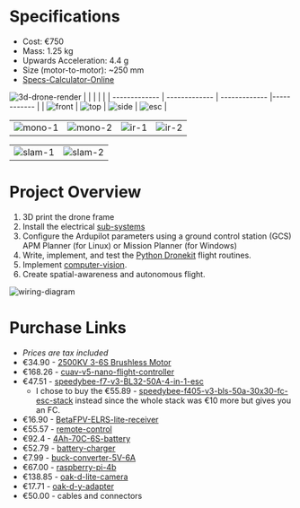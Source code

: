 # Specifications
* Cost: €750
* Mass: 1.25 kg
* Upwards Acceleration: 4.4 g
* Size (motor-to-motor): ~250 mm
* [Specs-Calculator-Online](https://ecalc.ch/xcoptercalc.php)

![3d-drone-render](https://github.com/MichaelThamm/autonomous-drone/blob/main/mechanical-design/3d-render.png)
|  |  |  |  |
| ------------- | ------------- | ------------- |------------ | 
| ![front](https://github.com/MichaelThamm/autonomous-drone/blob/main/documentation/Camera.png)  | ![top](https://github.com/MichaelThamm/autonomous-drone/blob/main/documentation/Top.png)  | ![side](https://github.com/MichaelThamm/autonomous-drone/blob/main/documentation/Side.png) | ![esc](https://github.com/MichaelThamm/autonomous-drone/blob/main/documentation/ESC.png) |

|  |  |  |  |
| ------------- | ------------- | ------------- |------------ | 
| ![mono-1](https://github.com/MichaelThamm/autonomous-drone/blob/main/documentation/image-recognition-mono-1.png)  | ![mono-2](https://github.com/MichaelThamm/autonomous-drone/blob/main/documentation/image-recognition-mono-2.png)  | ![ir-1](https://github.com/MichaelThamm/autonomous-drone/blob/main/documentation/image-recognition-ir-1.png) | ![ir-2](https://github.com/MichaelThamm/autonomous-drone/blob/main/documentation/image-recognition-ir-2.png) |

|  |  | 
| ------------- | ------------ | 
| ![slam-1](https://github.com/MichaelThamm/autonomous-drone/blob/main/documentation/depthai-slam-1.png)  | ![slam-2](https://github.com/MichaelThamm/autonomous-drone/blob/main/documentation/depthai-slam-2.png)  |

# Project Overview
1. 3D print the drone frame
2. Install the electrical [sub-systems](https://github.com/MichaelThamm/drone-project/tree/main/sub-systems)
3. Configure the Ardupilot parameters using a ground control station (GCS) APM Planner (for Linux) or Mission Planner (for Windows)
4. Write, implement, and test the [Python Dronekit](https://github.com/MichaelThamm/autonomous-drone/tree/main/sub-systems/control-system/python-code) flight routines.
5. Implement [computer-vision](https://github.com/MichaelThamm/drone-project/tree/main/sub-systems/vision).
6. Create spatial-awareness and autonomous flight.

![wiring-diagram](electrical-design/wiring-diagram.png)

# Purchase Links
* _Prices are tax included_
* €34.90 - [2500KV 3-6S Brushless Motor](https://www.banggood.com/4X-Racerstar-2207-BR2207S-Fire-Edition-2500KV-3-6S-Brushless-Motor-For-RC-Drone-FPV-Racing-Frame-Kit-p-1284981.html?utm_source=googleshopping&utm_medium=cpc_organic&gmcCountry=AT&utm_content=minha&utm_campaign=aceng-pmax-at-en-pc&currency=EUR&cur_warehouse=CN&createTmp=1&utm_source=googleshopping&utm_medium=cpc_eu&utm_content=lynna&utm_campaign=aceng-pmax-at-en-top5ca1-220705&ad_id=&gclid=CjwKCAjwrranBhAEEiwAzbhNtclSIyOhJE-qOn81EOJPpisrpuhJdMc0ZsXfh0jFA0ho2sGsMIhjzhoCMK4QAvD_BwE)
* €168.26 - [cuav-v5-nano-flight-controller](https://store.cuav.net/shop/v5-nano/)
* €47.51 - [speedybee-f7-v3-BL32-50A-4-in-1-esc](https://www.speedybee.com/speedybee-f7-v3-bl32-50a-4-in-1-esc/#Manual)
  * I chose to buy the €55.89 - [speedybee-f405-v3-bls-50a-30x30-fc-esc-stack](https://www.speedybee.com/speedybee-f405-v3-bls-50a-30x30-fc-esc-stack/) instead since the whole stack was €10 more but gives you an FC.
* €16.90 - [BetaFPV-ELRS-lite-receiver](https://www.drone-fpv-racer.com/en/elrs-lite-receiver-by-betafpv-9218.html#/10019-antenna-tower_antenna)
* €55.57 - [remote-control](https://betafpv.com/products/literadio-3-radio-transmitter)
* €92.4 - [4Ah-70C-6S-battery](https://www.snhobbies.com/product_info.php?cPath=903_43_909&products_id=14901)
* €52.79 - [battery-charger](https://www.amazon.ca/gp/product/B0B5LLVSRK/ref=ox_sc_act_title_2?smid=A2M5Y5AVP4X7RH&psc=1)
* €7.99 - [buck-converter-5V-6A](https://universal-solder.ca/product/dc-dc-converter-5v-6a-output-9-36v-input-usb-port/)
* €67.00 - [raspberry-pi-4b](https://www.amazon.de/-/en/Raspberry-ARM-Cortex-A72-WLAN-ac-Bluetooth-Micro-HDMI-Single/dp/B07TC2BK1X/ref=sr_1_4?keywords=raspberry%2Bpi&qid=1691395648&sr=8-4&th=1)
* €138.85 - [oak-d-lite-camera](https://shop.luxonis.com/products/oak-d-lite-1)
* €17.71 - [oak-d-y-adapter](https://shop.luxonis.com/collections/accessories/products/oak-y-adapter)
* €50.00 - cables and connectors